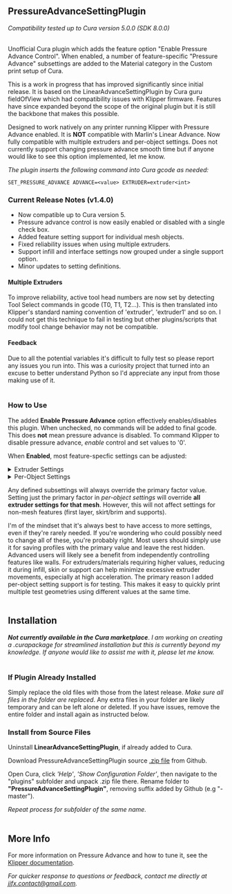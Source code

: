 ## PressureAdvanceSettingPlugin

*Compatibility tested up to Cura version 5.0.0 (SDK 8.0.0)* <br><br>

Unofficial Cura plugin which adds the feature option "Enable Pressure Advance Control". When enabled, a number of feature-specific "Pressure Advance" subsettings are added to the Material category in the Custom print setup of Cura.

This is a work in progress that has improved significantly since initial release. It is based on the LinearAdvanceSettingPlugin by Cura guru fieldOfView which had compatibility issues with Klipper firmware. Features have since expanded beyond the scope of the original plugin but it is still the backbone that makes this possible.

Designed to work natively on any printer running Klipper with Pressure Advance enabled. It is **NOT** compatible with Marlin's Linear Advance. Now fully compatible with multiple extruders and per-object settings. Does not currently support changing pressure advance smooth time but if anyone would like to see this option implemented, let me know.

*The plugin inserts the following command into Cura gcode as needed:*
```
SET_PRESSURE_ADVANCE ADVANCE=<value> EXTRUDER=extruder<int>
```

### Current Release Notes (v1.4.0)
- Now compatible up to Cura version 5.
- Pressure advance control is now easily enabled or disabled with a single check box.
- Added feature setting support for individual mesh objects.
- Fixed reliability issues when using multiple extruders.
- Support infill and interface settings now grouped under a single support option.
- Minor updates to setting definitions.

#### Multiple Extruders
To improve reliability, active tool head numbers are now set by detecting Tool Select commands in gcode (T0, T1, T2...). This is then translated into Klipper's standard naming convention of 'extruder', 'extruder1' and so on. I could not get this technique to fail in testing but other plugins/scripts that modify tool change behavior may not be compatible.

#### Feedback
Due to all the potential variables it's difficult to fully test so please report any issues you run into. This was a curiosity project that turned into an excuse to better understand Python so I'd appreciate any input from those making use of it. <br><br>

### How to Use

The added **Enable Pressure Advance** option effectively enables/disables this plugin. When unchecked, no commands will be added to final gcode. This does **not** mean pressure advance is disabled. To command Klipper to disable pressure advance, *enable* control and set values to '0'.

When **Enabled**, most feature-specfic settings can be adjusted:
  
<details><summary>Extruder Settings</summary><br>

![image](https://user-images.githubusercontent.com/51905518/169948646-a2f14f0c-3706-4c19-ae65-c1ca236d0001.png)

</p>
</details>
<details><summary>Per-Object Settings</summary><br>

![image](https://user-images.githubusercontent.com/51905518/169949436-f26d0d67-0123-41a1-87a7-be0ab44e3f2c.png)

</p>
</details>

Any defined subsettings will always override the primary factor value. Setting just the primary factor in *per-object settings* will override **all extruder settings for that mesh**. However, this will not affect settings for non-mesh features (first layer, skirt/brim and supports).

I'm of the mindset that it's always best to have access to more settings, even if they're rarely needed. If you're wondering who could possibly need to change all of these, you're probably right. Most users should simply use it for saving profiles with the primary value and leave the rest hidden. Advanced users will likely see a benefit from independently controlling features like walls. For extruders/materials requiring higher values, reducing it during infill, skin or support can help minimize excessive extruder movements, especially at high acceleration. The primary reason I added per-object setting support is for testing. This makes it easy to quickly print multiple test geometries using different values at the same time. <br><br>

## Installation
**_Not currently available in the Cura marketplace_**. *I am working on creating a .curapackage for streamlined installation but this is currently beyond my knowledge. If anyone would like to assist me with it, please let me know.* <br><br>

### If Plugin Already Installed  
Simply replace the old files with those from the latest release. *Make sure all files in the folder are replaced*. Any extra files in your folder are likely temporary and can be left alone or deleted. If you have issues, remove the entire folder and install again as instructed below.

### Install from Source Files  
Uninstall **LinearAdvanceSettingPlugin**, if already added to Cura.

Download PressureAdvanceSettingPlugin source [.zip file](https://github.com/jjgraphix/PressureAdvanceSettingPlugin/archive/main.zip) from Github.

Open Cura, click *'Help'*, *'Show Configuration Folder'*, then navigate to the "plugins" subfolder and unpack .zip file there. Rename folder to **"PressureAdvanceSettingPlugin"**, removing suffix added by Github (e.g "-master"). 

*Repeat process for subfolder of the same name.* <br><br/>

## More Info

For more information on Pressure Advance and how to tune it, see the [Klipper documentation](https://www.klipper3d.org/Pressure_Advance.html).

*For quicker response to questions or feedback, contact me directly at jjfx.contact@gmail.com.*
